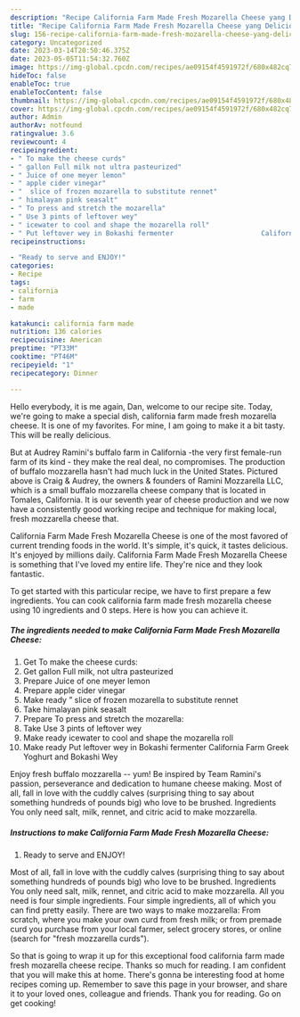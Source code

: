 ```yaml
---
description: "Recipe California Farm Made Fresh Mozarella Cheese yang Delicious}"
title: "Recipe California Farm Made Fresh Mozarella Cheese yang Delicious}"
slug: 156-recipe-california-farm-made-fresh-mozarella-cheese-yang-delicious
category: Uncategorized
date: 2023-03-14T20:50:46.375Z
date: 2023-05-05T11:54:32.760Z
image: https://img-global.cpcdn.com/recipes/ae09154f4591972f/680x482cq70/california-farm-made-fresh-mozarella-cheese-recipe-main-photo.jpg
hideToc: false
enableToc: true
enableTocContent: false
thumbnail: https://img-global.cpcdn.com/recipes/ae09154f4591972f/680x482cq70/california-farm-made-fresh-mozarella-cheese-recipe-main-photo.jpg
cover: https://img-global.cpcdn.com/recipes/ae09154f4591972f/680x482cq70/california-farm-made-fresh-mozarella-cheese-recipe-main-photo.jpg
author: Admin
authorAv: notfound
ratingvalue: 3.6
reviewcount: 4
recipeingredient:
- " To make the cheese curds"
- " gallon Full milk not ultra pasteurized"
- " Juice of one meyer lemon"
- " apple cider vinegar"
- "  slice of frozen mozarella to substitute rennet"
- " himalayan pink seasalt"
- " To press and stretch the mozarella"
- " Use 3 pints of leftover wey"
- " icewater to cool and shape the mozarella roll"
- " Put leftover wey in Bokashi fermenter                      California Farm Greek Yoghurt and Bokashi Wey"
recipeinstructions:

- "Ready to serve and ENJOY!"
categories:
- Recipe
tags:
- california
- farm
- made

katakunci: california farm made 
nutrition: 136 calories
recipecuisine: American
preptime: "PT33M"
cooktime: "PT46M"
recipeyield: "1"
recipecategory: Dinner

---
```



Hello everybody, it is me again, Dan, welcome to our recipe site. Today, we're going to make a special dish, california farm made fresh mozarella cheese. It is one of my favorites. For mine, I am going to make it a bit tasty. This will be really delicious.

But at Audrey Ramini&#39;s buffalo farm in California -the very first female-run farm of its kind - they make the real deal, no compromises. The production of buffalo mozzarella hasn&#39;t had much luck in the United States. Pictured above is Craig &amp; Audrey, the owners &amp; founders of Ramini Mozzarella LLC, which is a small buffalo mozzarella cheese company that is located in Tomales, California. It is our seventh year of cheese production and we now have a consistently good working recipe and technique for making local, fresh mozzarella cheese that.

California Farm Made Fresh Mozarella Cheese is one of the most favored of current trending foods in the world. It's simple, it's quick, it tastes delicious. It's enjoyed by millions daily. California Farm Made Fresh Mozarella Cheese is something that I've loved my entire life. They're nice and they look fantastic.


To get started with this particular recipe, we have to first prepare a few ingredients. You can cook california farm made fresh mozarella cheese using 10 ingredients and 0 steps. Here is how you can achieve it.

<!--inarticleads1-->

##### The ingredients needed to make California Farm Made Fresh Mozarella Cheese:

1. Get  To make the cheese curds:
1. Get  gallon Full milk, not ultra pasteurized
1. Prepare  Juice of one meyer lemon
1. Prepare  apple cider vinegar
1. Make ready  ” slice of frozen mozarella to substitute rennet
1. Take  himalayan pink seasalt
1. Prepare  To press and stretch the mozarella:
1. Take  Use 3 pints of leftover wey
1. Make ready  icewater to cool and shape the mozarella roll
1. Make ready  Put leftover wey in Bokashi fermenter                      California Farm Greek Yoghurt and Bokashi Wey


Enjoy fresh buffalo mozzarella -- yum! Be inspired by Team Ramini&#39;s passion, perseverance and dedication to humane cheese making. Most of all, fall in love with the cuddly calves (surprising thing to say about something hundreds of pounds big) who love to be brushed. Ingredients You only need salt, milk, rennet, and citric acid to make mozzarella. 

<!--inarticleads2-->

##### Instructions to make California Farm Made Fresh Mozarella Cheese:


1. Ready to serve and ENJOY!

Most of all, fall in love with the cuddly calves (surprising thing to say about something hundreds of pounds big) who love to be brushed. Ingredients You only need salt, milk, rennet, and citric acid to make mozzarella. All you need is four simple ingredients. Four simple ingredients, all of which you can find pretty easily. There are two ways to make mozzarella: From scratch, where you make your own curd from fresh milk; or from premade curd you purchase from your local farmer, select grocery stores, or online (search for &#34;fresh mozzarella curds&#34;). 

So that is going to wrap it up for this exceptional food california farm made fresh mozarella cheese recipe. Thanks so much for reading. I am confident that you will make this at home. There's gonna be interesting food at home recipes coming up. Remember to save this page in your browser, and share it to your loved ones, colleague and friends. Thank you for reading. Go on get cooking!
